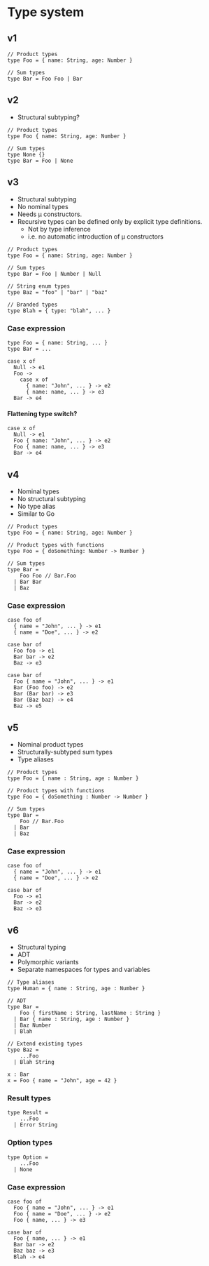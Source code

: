 # Type system

## v1

```
// Product types
type Foo = { name: String, age: Number }

// Sum types
type Bar = Foo Foo | Bar
```

## v2

- Structural subtyping?

```
// Product types
type Foo { name: String, age: Number }

// Sum types
type None {}
type Bar = Foo | None
```

## v3

- Structural subtyping
- No nominal types
- Needs μ constructors.
- Recursive types can be defined only by explicit type definitions.
  - Not by type inference
  - i.e. no automatic introduction of μ constructors

```
// Product types
type Foo = { name: String, age: Number }

// Sum types
type Bar = Foo | Number | Null

// String enum types
type Baz = "foo" | "bar" | "baz"

// Branded types
type Blah = { type: "blah", ... }
```

### Case expression

```
type Foo = { name: String, ... }
type Bar = ...

case x of
  Null -> e1
  Foo ->
    case x of
      { name: "John", ... } -> e2
      { name: name, ... } -> e3
  Bar -> e4
```

#### Flattening type switch?

```
case x of
  Null -> e1
  Foo { name: "John", ... } -> e2
  Foo { name: name, ... } -> e3
  Bar -> e4
```

## v4

- Nominal types
- No structural subtyping
- No type alias
- Similar to Go

```
// Product types
type Foo = { name: String, age: Number }

// Product types with functions
type Foo = { doSomething: Number -> Number }

// Sum types
type Bar =
    Foo Foo // Bar.Foo
  | Bar Bar
  | Baz
```

### Case expression

```
case foo of
  { name = "John", ... } -> e1
  { name = "Doe", ... } -> e2

case bar of
  Foo foo -> e1
  Bar bar -> e2
  Baz -> e3

case bar of
  Foo { name = "John", ... } -> e1
  Bar (Foo foo) -> e2
  Bar (Bar bar) -> e3
  Bar (Baz baz) -> e4
  Baz -> e5
```

## v5

- Nominal product types
- Structurally-subtyped sum types
- Type aliases

```
// Product types
type Foo = { name : String, age : Number }

// Product types with functions
type Foo = { doSomething : Number -> Number }

// Sum types
type Bar =
    Foo // Bar.Foo
  | Bar
  | Baz
```

### Case expression

```
case foo of
  { name = "John", ... } -> e1
  { name = "Doe", ... } -> e2

case bar of
  Foo -> e1
  Bar -> e2
  Baz -> e3
```

## v6

- Structural typing
- ADT
- Polymorphic variants
- Separate namespaces for types and variables

```
// Type aliases
type Human = { name : String, age : Number }

// ADT
type Bar =
    Foo { firstName : String, lastName : String }
  | Bar { name : String, age : Number }
  | Baz Number
  | Blah

// Extend existing types
type Baz =
    ...Foo
  | Blah String

x : Bar
x = Foo { name = "John", age = 42 }
```

### Result types

```
type Result =
    ...Foo
  | Error String
```

### Option types

```
type Option =
    ...Foo
  | None
```

### Case expression

```
case foo of
  Foo { name = "John", ... } -> e1
  Foo { name = "Doe", ... } -> e2
  Foo { name, ... } -> e3

case bar of
  Foo { name, ... } -> e1
  Bar bar -> e2
  Baz baz -> e3
  Blah -> e4
```
